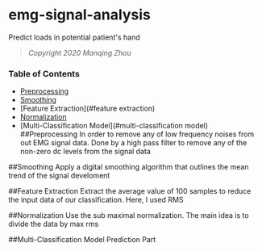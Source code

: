 # emg-signal-analysis
Predict loads in potential patient's hand
> *Copyright 2020 Manqing Zhou*

### Table of Contents

- [Preprocessing](#preprocessing)
- [Smoothing](#smoothing)
- [Feature Extraction](#feature extraction)
- [Normalization](#normalization)
- [Multi-Classification Model](#multi-classification model)
##Preprocessing
In order to remove any of low frequency noises from out EMG signal data. Done by a high pass filter to remove any of the non-zero dc levels from the signal data

##Smoothing
Apply a digital smoothing algorithm that outlines the mean trend of the signal develoment

##Feature Extraction
Extract the average value of 100 samples to reduce the input data of our classification. Here, I used RMS

##Normalization
Use the sub maximal normalization. The main idea is to divide the data by max rms

##Multi-Classification Model
Prediction Part



